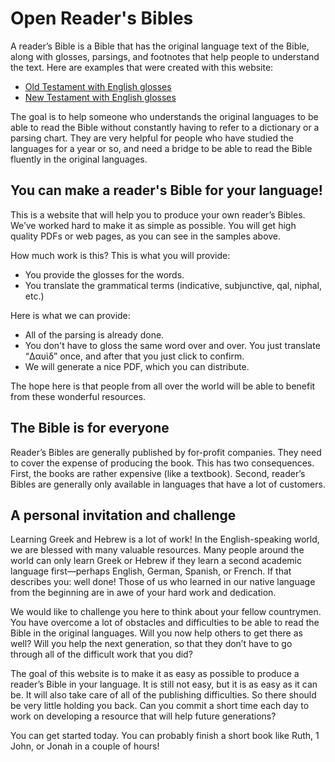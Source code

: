 # Open Reader's Bibles

A reader’s Bible is a Bible that has the original language text of the Bible, along with glosses, parsings, and footnotes that help people to understand the text. Here are examples that were created with this website:

* [Old Testament with English glosses](https://openreadersbibles.github.io/pub-bhsa/default/index.html)
* [New Testament with English glosses](https://openreadersbibles.github.io/pub-sblgnt-biblebento/default/index.html)

The goal is to help someone who understands the original languages to be able to read the Bible without constantly having to refer to a dictionary or a parsing chart. They are very helpful for people who have studied the languages for a year or so, and need a bridge to be able to read the Bible fluently in the original languages.

## You can make a reader's Bible for your language!
This is a website that will help you to produce your own reader’s Bibles. We’ve worked hard to make it as simple as possible. You will get high quality PDFs or web pages, as you can see in the samples above.

How much work is this? This is what you will provide:

* You provide the glosses for the words.
* You translate the grammatical terms (indicative, subjunctive, qal, niphal, etc.)

Here is what we can provide:

* All of the parsing is already done.
* You don't have to gloss the same word over and over. You just translate “Δαυὶδ” once, and after that you just click to confirm.
* We will generate a nice PDF, which you can distribute.

The hope here is that people from all over the world will be able to benefit from these wonderful resources.

## The Bible is for everyone

Reader’s Bibles are generally published by for-profit companies. They need to cover the expense of producing the book. This has two consequences. First, the books are rather expensive (like a textbook). Second, reader’s Bibles are generally only available in languages that have a lot of customers.


## A personal invitation and challenge
Learning Greek and Hebrew is a lot of work! In the English-speaking world, we are blessed with many valuable resources. Many people around the world can only learn Greek or Hebrew if they learn a second academic language first—perhaps English, German, Spanish, or French. If that describes you: well done! Those of us who learned in our native language from the beginning are in awe of your hard work and dedication. 

We would like to challenge you here to think about your fellow countrymen. You have overcome a lot of obstacles and difficulties to be able to read the Bible in the original languages. Will you now help others to get there as well? Will you help the next generation, so that they don’t have to go through all of the difficult work that you did?

The goal of this website is to make it as easy as possible to produce a reader’s Bible in your language. It is still not easy, but it is as easy as it can be. It will also take care of all of the publishing difficulties. So there should be very little holding you back. Can you commit a short time each day to work on developing a resource that will help future generations?

You can get started today. You can probably finish a short book like Ruth, 1 John, or Jonah in a couple of hours!